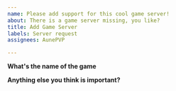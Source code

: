 ```yaml
---
name: Please add support for this cool game server!
about: There is a game server missing, you like?
title: Add Game Server
labels: Server request
assignees: AunePVP

---
```


**What's the name of the game**

**Anything else you think is important?**
